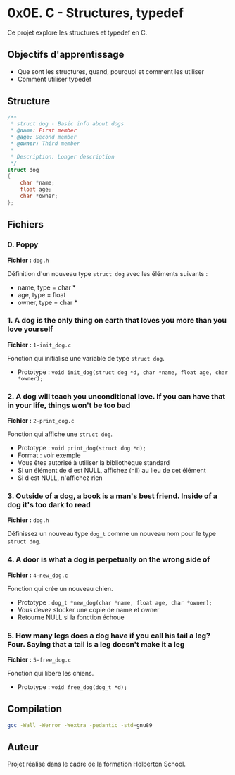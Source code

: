 # 0x0E. C - Structures, typedef

Ce projet explore les structures et typedef en C.

## Objectifs d'apprentissage

- Que sont les structures, quand, pourquoi et comment les utiliser
- Comment utiliser typedef

## Structure

```c
/**
 * struct dog - Basic info about dogs
 * @name: First member
 * @age: Second member
 * @owner: Third member
 *
 * Description: Longer description
 */
struct dog
{
    char *name;
    float age;
    char *owner;
};
```

## Fichiers

### 0. Poppy
**Fichier :** `dog.h`

Définition d'un nouveau type `struct dog` avec les éléments suivants :
- name, type = char *
- age, type = float
- owner, type = char *

### 1. A dog is the only thing on earth that loves you more than you love yourself
**Fichier :** `1-init_dog.c`

Fonction qui initialise une variable de type `struct dog`.
- Prototype : `void init_dog(struct dog *d, char *name, float age, char *owner);`

### 2. A dog will teach you unconditional love. If you can have that in your life, things won't be too bad
**Fichier :** `2-print_dog.c`

Fonction qui affiche une `struct dog`.
- Prototype : `void print_dog(struct dog *d);`
- Format : voir exemple
- Vous êtes autorisé à utiliser la bibliothèque standard
- Si un élément de d est NULL, affichez (nil) au lieu de cet élément
- Si d est NULL, n'affichez rien

### 3. Outside of a dog, a book is a man's best friend. Inside of a dog it's too dark to read
**Fichier :** `dog.h`

Définissez un nouveau type `dog_t` comme un nouveau nom pour le type `struct dog`.

### 4. A door is what a dog is perpetually on the wrong side of
**Fichier :** `4-new_dog.c`

Fonction qui crée un nouveau chien.
- Prototype : `dog_t *new_dog(char *name, float age, char *owner);`
- Vous devez stocker une copie de name et owner
- Retourne NULL si la fonction échoue

### 5. How many legs does a dog have if you call his tail a leg? Four. Saying that a tail is a leg doesn't make it a leg
**Fichier :** `5-free_dog.c`

Fonction qui libère les chiens.
- Prototype : `void free_dog(dog_t *d);`

## Compilation

```bash
gcc -Wall -Werror -Wextra -pedantic -std=gnu89
```

## Auteur

Projet réalisé dans le cadre de la formation Holberton School.
